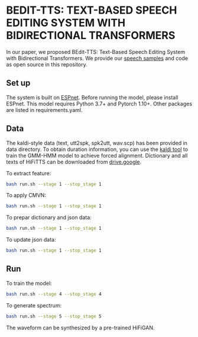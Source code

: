 # BEDIT-TTS: TEXT-BASED SPEECH EDITING SYSTEM WITH BIDIRECTIONAL TRANSFORMERS

In our paper, we proposed BEdit-TTS: Text-Based Speech Editing System with Bidirectional Transformers. We provide our [speech samples](https://speckled-sawfish-203.notion.site/Samples-cb3bd2bcb97c42f0bb11c420d72d0ecb) and code as open source in this repository.

## Set up
The system is built on [ESPnet](https://github.com/espnet/espnet). 
Before running the model, please install ESPnet.
This model requires Python 3.7+ and Pytorch 1.10+. 
Other packages are listed in requirements.yaml.

## Data
The kaldi-style data (text, utt2spk, spk2utt, wav.scp) has been provided in data directory.
To obtain duration information, you can use the [kaldi tool](https://kaldi-asr.org/) to train the GMM-HMM model to achieve forced alignment.
Dictionary and all texts of HiFiTTS can be downloaded from [drive.google](https://drive.google.com/file/d/1IwK60nhXQw3fac3r3qIkpRHpk14b1YHP/view?usp=sharing).

To extract feature:
```bash
bash run.sh --stage 1 --stop_stage 1
```
To apply CMVN:
```bash
bash run.sh --stage 1 --stop_stage 1
```
To prepar dictionary and json data:
```bash
bash run.sh --stage 1 --stop_stage 1
```
To update json data:
```bash
bash run.sh --stage 1 --stop_stage 1
```

## Run
To train the model:
```bash
bash run.sh --stage 4 --stop_stage 4
```
To generate spectrum:
```bash
bash run.sh --stage 5 --stop_stage 5
```
The waveform can be synthesized by a pre-trained HiFiGAN.



